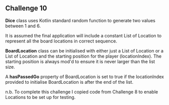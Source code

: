 ## Challenge 10

**Dice** class uses Kotlin standard random function to generate two values between 1 and 6.

It is assumed the final application will include a constant List of Location to represent all the board locations in correct sequence.

**BoardLocation** class can be initialised with either just a List of Location or a List of Location and the starting position for the player (locationIndex). The starting position is always mod'd to ensure it is never larger than the list size.

A **hasPassedGo** property of BoardLocation is set to true if the locationIndex provided to initialise BoardLocation is after the end of the list. 

n.b. To complete this challenge I copied code from Challenge 8 to enable Locations to be set up for testing.